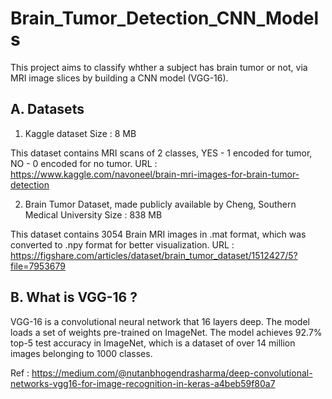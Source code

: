 # Brain_Tumor_Detection_CNN_Models

This project aims to classify whther a subject has brain tumor or not, via MRI image slices by building a CNN model (VGG-16).

## A. Datasets
1. Kaggle dataset
Size : 8 MB

This dataset contains MRI scans of 2 classes, YES - 1 encoded for tumor, NO - 0 encoded for no tumor.
URL : https://www.kaggle.com/navoneel/brain-mri-images-for-brain-tumor-detection


2. Brain Tumor Dataset, made publicly available by Cheng, Southern Medical University
Size : 838 MB

This dataset contains 3054 Brain MRI images in .mat format, which was converted to .npy format for better visualization.
URL : https://figshare.com/articles/dataset/brain_tumor_dataset/1512427/5?file=7953679


## B. What is VGG-16 ? 

VGG-16 is a convolutional neural network that 16 layers deep. The model loads a set of weights pre-trained on ImageNet. The model achieves 92.7% top-5 test accuracy in ImageNet, which is a dataset of over 14 million images belonging to 1000 classes.


Ref : https://medium.com/@nutanbhogendrasharma/deep-convolutional-networks-vgg16-for-image-recognition-in-keras-a4beb59f80a7

